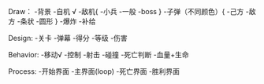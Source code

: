 Draw：
-背景
-自机 √
-敌机{
  -小兵
  -一般
  -boss
 }
-子弹（不同颜色）{
  -己方
  -敌方
    -条状
    -圆形
 }
-爆炸
-补给

Design:
-关卡
-弹幕
-得分
-等级
-伤害

Behavior:
-移动√
-控制
-射击
-碰撞
-死亡判断
-血量+生命

Process:
-开始界面
-主界面(loop)
-死亡界面
-胜利界面
